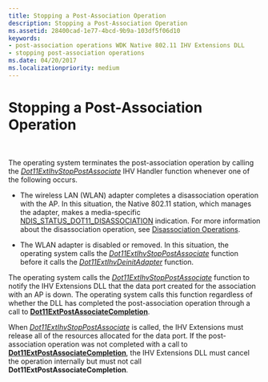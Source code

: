 ```yaml
---
title: Stopping a Post-Association Operation
description: Stopping a Post-Association Operation
ms.assetid: 28400cad-1e77-4bcd-9b9a-103df5f06d10
keywords:
- post-association operations WDK Native 802.11 IHV Extensions DLL
- stopping post-association operations
ms.date: 04/20/2017
ms.localizationpriority: medium
---
```


# Stopping a Post-Association Operation




 

The operating system terminates the post-association operation by calling the [*Dot11ExtIhvStopPostAssociate*](https://docs.microsoft.com/windows-hardware/drivers/ddi/wlanihv/nc-wlanihv-dot11extihv_stop_post_associate) IHV Handler function whenever one of the following occurs.

-   The wireless LAN (WLAN) adapter completes a disassociation operation with the AP. In this situation, the Native 802.11 station, which manages the adapter, makes a media-specific [NDIS\_STATUS\_DOT11\_DISASSOCIATION](https://docs.microsoft.com/windows-hardware/drivers/network/ndis-status-dot11-disassociation) indication. For more information about the disassociation operation, see [Disassociation Operations](disassociation-operations.md).

-   The WLAN adapter is disabled or removed. In this situation, the operating system calls the [*Dot11ExtIhvStopPostAssociate*](https://docs.microsoft.com/windows-hardware/drivers/ddi/wlanihv/nc-wlanihv-dot11extihv_stop_post_associate) function before it calls the [*Dot11ExtIhvDeinitAdapter*](https://docs.microsoft.com/windows-hardware/drivers/ddi/wlanihv/nc-wlanihv-dot11extihv_deinit_adapter) function.

The operating system calls the [*Dot11ExtIhvStopPostAssociate*](https://docs.microsoft.com/windows-hardware/drivers/ddi/wlanihv/nc-wlanihv-dot11extihv_stop_post_associate) function to notify the IHV Extensions DLL that the data port created for the association with an AP is down. The operating system calls this function regardless of whether the DLL has completed the post-association operation through a call to [**Dot11ExtPostAssociateCompletion**](https://docs.microsoft.com/windows-hardware/drivers/ddi/wlanihv/nc-wlanihv-dot11ext_post_associate_completion).

When [*Dot11ExtIhvStopPostAssociate*](https://docs.microsoft.com/windows-hardware/drivers/ddi/wlanihv/nc-wlanihv-dot11extihv_stop_post_associate) is called, the IHV Extensions must release all of the resources allocated for the data port. If the post-association operation was not completed with a call to [**Dot11ExtPostAssociateCompletion**](https://docs.microsoft.com/windows-hardware/drivers/ddi/wlanihv/nc-wlanihv-dot11ext_post_associate_completion), the IHV Extensions DLL must cancel the operation internally but must not call **Dot11ExtPostAssociateCompletion**.

 

 





